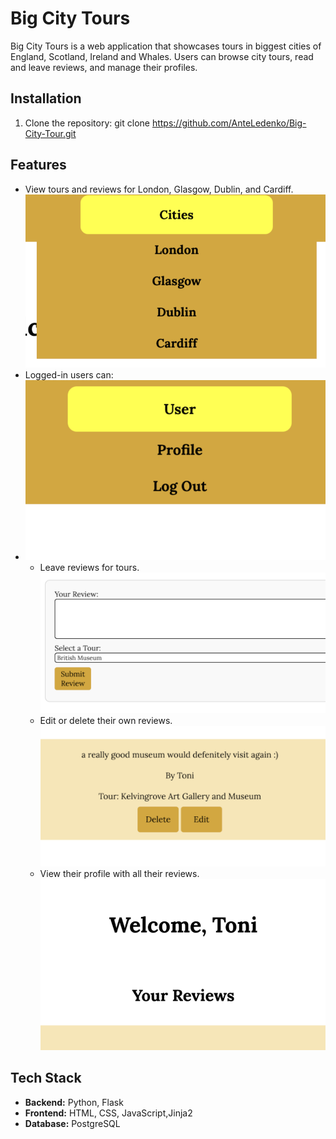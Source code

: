 # Big City Tours

Big City Tours is a web application that showcases tours in biggest cities of England, Scotland, Ireland and Whales. Users can browse city tours, read and leave reviews, and manage their profiles.

## Installation
1. Clone the repository:
   git clone https://github.com/AnteLedenko/Big-City-Tour.git  

## Features 
- View tours and reviews for London, Glasgow, Dublin, and Cardiff.
![Cities dropdown](static/images/screenshot-1.png)
- Logged-in users can:
- ![User dropdown](static/images/screenshot-2.png)
  - Leave reviews for tours.
    ![Leaving a review](static/images/screenshot-3.png)
  - Edit or delete their own reviews.
    ![Edit or delete review](static/images/screenshot-4.png)
  - View their profile with all their reviews.
   ![Visit profile](static/images/screenshot-5.png)

## Tech Stack
- **Backend:** Python, Flask
- **Frontend:** HTML, CSS, JavaScript,Jinja2
- **Database:** PostgreSQL
